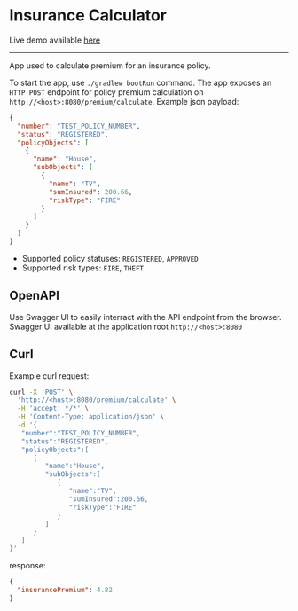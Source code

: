 # Insurance Calculator

Live demo available [here](http://proofit.kriss.tech:8080/)

---

App used to calculate premium for an insurance policy.

To start the app, use `./gradlew bootRun` command. The app exposes an `HTTP POST` endpoint for policy premium calculation on `http://<host>:8080/premium/calculate`. Example json payload:

```json
{
  "number": "TEST_POLICY_NUMBER",
  "status": "REGISTERED",
  "policyObjects": [
    {
      "name": "House",
      "subObjects": [
        {
          "name": "TV",
          "sumInsured": 200.66,
          "riskType": "FIRE"
        }
      ]
    }
  ]
}
```

- Supported policy statuses: `REGISTERED`, `APPROVED`
- Supported risk types: `FIRE`, `THEFT`

## OpenAPI

Use Swagger UI to easily interract with the API endpoint from the browser. Swagger UI available at the application root `http://<host>:8080`

## Curl

Example curl request:

```sh
curl -X 'POST' \
  'http://<host>:8080/premium/calculate' \
  -H 'accept: */*' \
  -H 'Content-Type: application/json' \
  -d '{
   "number":"TEST_POLICY_NUMBER",
   "status":"REGISTERED",
   "policyObjects":[
      {
         "name":"House",
         "subObjects":[
            {
               "name":"TV",
               "sumInsured":200.66,
               "riskType":"FIRE"
            }
         ]
      }
   ]
}'
```

response:

```json
{
  "insurancePremium": 4.82
}
```
